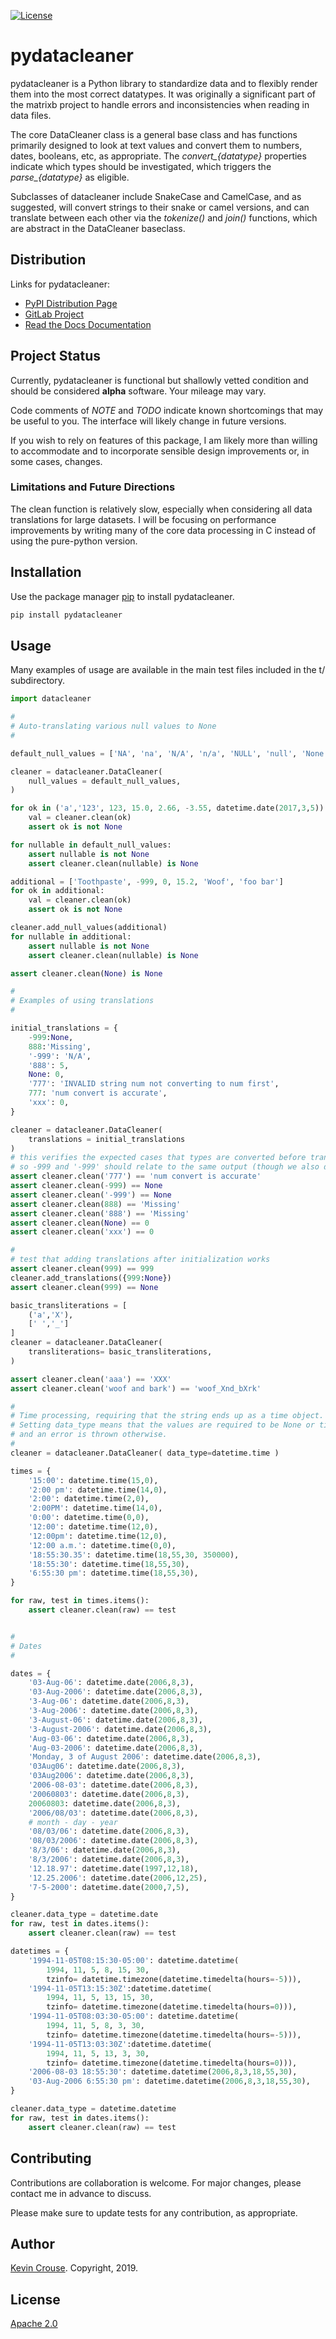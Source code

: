 [![License](https://img.shields.io/badge/License-Apache%202.0-blue.svg)](https://opensource.org/licenses/Apache-2.0)

# pydatacleaner

pydatacleaner is a Python library to standardize data and to flexibly render them into the most correct datatypes. It was originally a significant part of the matrixb project to handle errors and inconsistencies when reading in data files.

The core DataCleaner class is a general base class and has functions primarily designed to look at text values and convert them to numbers, dates, booleans, etc, as appropriate. The *convert_{datatype}* properties indicate which types should be investigated, which triggers the *parse_{datatype}* as eligible.

Subclasses of datacleaner include SnakeCase and CamelCase, and as suggested, will convert strings to their snake or camel versions, and can translate between each other via the *tokenize()* and *join()* functions, which are abstract in the DataCleaner baseclass.

## Distribution

Links for pydatacleaner:

* [PyPI Distribution Page](https://pypi.org/project/pydatacleaner)
* [GitLab Project](https://gitlab.com/krcrouse/datacleaner)
* [Read the Docs Documentation](https://datacleaner.readthedocs.io)

## Project Status

Currently, pydatacleaner is functional but shallowly vetted condition and should be considered **alpha** software. Your mileage may vary.

Code comments of *NOTE* and *TODO* indicate known shortcomings that may be useful to you. The interface will likely change in future versions.

If you wish to rely on features of this package, I am likely more than willing to accommodate and to incorporate sensible design improvements or, in some cases, changes.

### Limitations and Future Directions

The clean function is relatively slow, especially when considering all data translations for large datasets. I will be focusing on performance improvements by writing many of the core data processing in C instead of using the pure-python version.

## Installation

Use the package manager [pip](https://pip.pypa.io/en/stable/) to install pydatacleaner.

```bash
pip install pydatacleaner
```

## Usage

Many examples of usage are available in the main test files included in the t/ subdirectory.

```python
import datacleaner

#
# Auto-translating various null values to None
#

default_null_values = ['NA', 'na', 'N/A', 'n/a', 'NULL', 'null', 'None', 'none', 'nan', 'NaN', '#N/A']

cleaner = datacleaner.DataCleaner(
    null_values = default_null_values,
)

for ok in ('a','123', 123, 15.0, 2.66, -3.55, datetime.date(2017,3,5)):
    val = cleaner.clean(ok)
    assert ok is not None

for nullable in default_null_values:
    assert nullable is not None
    assert cleaner.clean(nullable) is None

additional = ['Toothpaste', -999, 0, 15.2, 'Woof', 'foo bar']
for ok in additional:
    val = cleaner.clean(ok)
    assert ok is not None

cleaner.add_null_values(additional)
for nullable in additional:
    assert nullable is not None
    assert cleaner.clean(nullable) is None

assert cleaner.clean(None) is None

#
# Examples of using translations
#

initial_translations = {
    -999:None,
    888:'Missing',
    '-999': 'N/A',
    '888': 5,
    None: 0,
    '777': 'INVALID string num not converting to num first',
    777: 'num convert is accurate',
    'xxx': 0,
}

cleaner = datacleaner.DataCleaner(
    translations = initial_translations
)
# this verifies the expected cases that types are converted before translations,
# so -999 and '-999' should relate to the same output (though we also dont trust order for hashes)
assert cleaner.clean('777') == 'num convert is accurate'
assert cleaner.clean(-999) == None
assert cleaner.clean('-999') == None
assert cleaner.clean(888) == 'Missing'
assert cleaner.clean('888') == 'Missing'
assert cleaner.clean(None) == 0
assert cleaner.clean('xxx') == 0

#
# test that adding translations after initialization works
assert cleaner.clean(999) == 999
cleaner.add_translations({999:None})
assert cleaner.clean(999) == None

basic_transliterations = [
    ('a','X'),
    [' ','_']
]
cleaner = datacleaner.DataCleaner(
    transliterations= basic_transliterations,
)

assert cleaner.clean('aaa') == 'XXX'
assert cleaner.clean('woof and bark') == 'woof_Xnd_bXrk'

#
# Time processing, requiring that the string ends up as a time object.
# Setting data_type means that the values are required to be None or time,
# and an error is thrown otherwise.  
#
cleaner = datacleaner.DataCleaner( data_type=datetime.time )

times = {
    '15:00': datetime.time(15,0),
    '2:00 pm': datetime.time(14,0),
    '2:00': datetime.time(2,0),
    '2:00PM': datetime.time(14,0),
    '0:00': datetime.time(0,0),
    '12:00': datetime.time(12,0),
    '12:00pm': datetime.time(12,0),
    '12:00 a.m.': datetime.time(0,0),
    '18:55:30.35': datetime.time(18,55,30, 350000),
    '18:55:30': datetime.time(18,55,30),
    '6:55:30 pm': datetime.time(18,55,30),
}

for raw, test in times.items():
    assert cleaner.clean(raw) == test


#
# Dates
#

dates = {
    '03-Aug-06': datetime.date(2006,8,3),
    '03-Aug-2006': datetime.date(2006,8,3),
    '3-Aug-06': datetime.date(2006,8,3),
    '3-Aug-2006': datetime.date(2006,8,3),
    '3-August-06': datetime.date(2006,8,3),
    '3-August-2006': datetime.date(2006,8,3),
    'Aug-03-06': datetime.date(2006,8,3),
    'Aug-03-2006': datetime.date(2006,8,3),
    'Monday, 3 of August 2006': datetime.date(2006,8,3),
    '03Aug06': datetime.date(2006,8,3),
    '03Aug2006': datetime.date(2006,8,3),
    '2006-08-03': datetime.date(2006,8,3),
    '20060803': datetime.date(2006,8,3),
    20060803: datetime.date(2006,8,3),
    '2006/08/03': datetime.date(2006,8,3),
    # month - day - year
    '08/03/06': datetime.date(2006,8,3),
    '08/03/2006': datetime.date(2006,8,3),
    '8/3/06': datetime.date(2006,8,3),
    '8/3/2006': datetime.date(2006,8,3),
    '12.18.97': datetime.date(1997,12,18),
    '12.25.2006': datetime.date(2006,12,25),
    '7-5-2000': datetime.date(2000,7,5),
}

cleaner.data_type = datetime.date
for raw, test in dates.items():
    assert cleaner.clean(raw) == test

datetimes = {
    '1994-11-05T08:15:30-05:00': datetime.datetime(
        1994, 11, 5, 8, 15, 30,
        tzinfo= datetime.timezone(datetime.timedelta(hours=-5))),
    '1994-11-05T13:15:30Z':datetime.datetime(
        1994, 11, 5, 13, 15, 30,
        tzinfo= datetime.timezone(datetime.timedelta(hours=0))),
    '1994-11-05T08:03:30-05:00': datetime.datetime(
        1994, 11, 5, 8, 3, 30,
        tzinfo= datetime.timezone(datetime.timedelta(hours=-5))),
    '1994-11-05T13:03:30Z':datetime.datetime(
        1994, 11, 5, 13, 3, 30,
        tzinfo= datetime.timezone(datetime.timedelta(hours=0))),
    '2006-08-03 18:55:30': datetime.datetime(2006,8,3,18,55,30),
    '03-Aug-2006 6:55:30 pm': datetime.datetime(2006,8,3,18,55,30),
}

cleaner.data_type = datetime.datetime
for raw, test in dates.items():
    assert cleaner.clean(raw) == test


```

## Contributing
Contributions are collaboration is welcome. For major changes, please contact me in advance to discuss.

Please make sure to update tests for any contribution, as appropriate.

## Author

[Kevin Crouse](mailto:krcrouse@gmail.com). Copyright, 2019.

## License
[Apache 2.0](https://www.apache.org/licenses/LICENSE-2.0)
